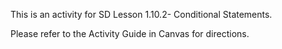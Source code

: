 

This is an activity for SD Lesson 1.10.2- Conditional Statements.

Please refer to the Activity Guide in Canvas for directions.
